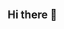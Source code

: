 ## Hi there 👋

<!--
**jfmcginty/jfmcginty** is a ✨ _special_ ✨ repository because its `README.md` (this file) appears on your GitHub profile.

Here are some ideas to get you started:

- 🔭 I’m currently working on senolytic antibody-drug conjugates
- 🌱 I’m currently learning R and python
- 📫 How to reach me: https://johnmcginty.com/
-->
